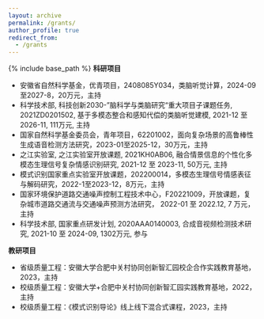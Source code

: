 ```yaml
---
layout: archive
permalink: /grants/
author_profile: true
redirect_from:
  - /grants
---
```

<!-- Google tag (gtag.js) -->
<script async src="https://www.googletagmanager.com/gtag/js?id=G-T0S164QJL9"></script>
<script>
  window.dataLayer = window.dataLayer || [];
  function gtag(){dataLayer.push(arguments);}
  gtag('js', new Date());

  gtag('config', 'G-T0S164QJL9');
</script>
{% include base_path %}
**科研项目**
* 安徽省自然科学基金，优青项目，2408085Y034，类脑听觉计算，2024-09至2027-8，20万元，主持
* 科学技术部, 科技创新2030-”脑科学与类脑研究“重大项目子课题任务, 2021ZD0201502, 基于多模态整合和感知代偿的类脑听觉建模, 2021-12 至 2026-11, 111万元, 主持
* 国家自然科学基金委员会，青年项目，62201002，面向复杂场景的高鲁棒性生成语音检测方法研究，2023-01至2025-12，30万元，主持
* 之江实验室, 之江实验室开放课题, 2021KH0AB06, 融合情景信息的个性化多模态生理信号复杂情感识别研究, 2021-12 至 2023-11, 50万元, 主持
* 模式识别国家重点实验室开放课题，202200014，多模态生理信号情感表征与解码研究，2022-1至2023-12，8万元，主持
* 国家环境保护道路交通噪声控制工程技术中心，F20221009，开放课题，复杂城市道路交通流与交通噪声预测方法研究， 2022-01 至 2022.12, 7 万元，主持
*  科学技术部, 国家重点研发计划, 2020AAA0140003, 合成音视频检测技术研究, 2021-10 至 2024-09, 1302万元, 参与

**教研项目**
* 省级质量工程：安徽大学合肥中关村协同创新智汇园校企合作实践教育基地，2023，主持
* 校级质量工程：安徽大学+合肥中关村协同创新智汇园实践教育基地，2022，主持
* 校级质量工程：《模式识别导论》线上线下混合式课程，2023，主持
